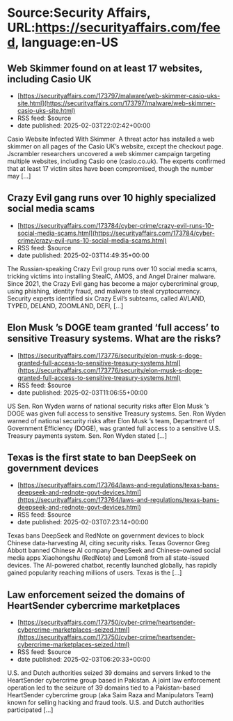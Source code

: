 # Source:Security Affairs, URL:https://securityaffairs.com/feed, language:en-US

## Web Skimmer found on at least 17 websites, including Casio UK
 - [https://securityaffairs.com/173797/malware/web-skimmer-casio-uks-site.html](https://securityaffairs.com/173797/malware/web-skimmer-casio-uks-site.html)
 - RSS feed: $source
 - date published: 2025-02-03T22:02:42+00:00

Casio Website Infected With Skimmer&#160; A threat actor has installed a web skimmer on all pages of the Casio UK’s website, except the checkout page. Jscrambler researchers uncovered a web skimmer campaign targeting multiple websites, including Casio one (casio.co.uk). The experts confirmed that at least 17 victim sites have been compromised, though the number may [&#8230;]

## Crazy Evil gang runs over 10 highly specialized social media scams
 - [https://securityaffairs.com/173784/cyber-crime/crazy-evil-runs-10-social-media-scams.html](https://securityaffairs.com/173784/cyber-crime/crazy-evil-runs-10-social-media-scams.html)
 - RSS feed: $source
 - date published: 2025-02-03T14:49:35+00:00

The Russian-speaking Crazy Evil group runs over 10 social media scams, tricking victims into installing StealC, AMOS, and Angel Drainer malware. Since 2021, the Crazy Evil gang has become a major cybercriminal group, using phishing, identity fraud, and malware to steal cryptocurrency. Security experts identified six Crazy Evil&#8217;s subteams, called AVLAND, TYPED, DELAND, ZOOMLAND, DEFI, [&#8230;]

## Elon Musk ’s DOGE team granted ‘full access’ to sensitive Treasury systems. What are the risks?
 - [https://securityaffairs.com/173776/security/elon-musk-s-doge-granted-full-access-to-sensitive-treasury-systems.html](https://securityaffairs.com/173776/security/elon-musk-s-doge-granted-full-access-to-sensitive-treasury-systems.html)
 - RSS feed: $source
 - date published: 2025-02-03T11:06:55+00:00

US Sen. Ron Wyden warns of national security risks after Elon Musk ’s DOGE was given full access to sensitive Treasury systems. Sen. Ron Wyden warned of national security risks after Elon Musk ’s team, Department of Government Efficiency (DOGE), was granted full access to a sensitive U.S. Treasury payments system. Sen. Ron Wyden stated [&#8230;]

## Texas is the first state to ban DeepSeek on government devices
 - [https://securityaffairs.com/173764/laws-and-regulations/texas-bans-deepseek-and-rednote-govt-devices.html](https://securityaffairs.com/173764/laws-and-regulations/texas-bans-deepseek-and-rednote-govt-devices.html)
 - RSS feed: $source
 - date published: 2025-02-03T07:23:14+00:00

Texas bans DeepSeek and RedNote on government devices to block Chinese data-harvesting AI, citing security risks. Texas Governor Greg Abbott banned Chinese AI company DeepSeek and Chinese-owned social media apps Xiaohongshu (RedNote) and Lemon8 from all state-issued devices. The AI-powered chatbot, recently launched globally, has rapidly gained popularity reaching millions of users. Texas is the [&#8230;]

## Law enforcement seized the domains of HeartSender cybercrime marketplaces
 - [https://securityaffairs.com/173750/cyber-crime/heartsender-cybercrime-marketplaces-seized.html](https://securityaffairs.com/173750/cyber-crime/heartsender-cybercrime-marketplaces-seized.html)
 - RSS feed: $source
 - date published: 2025-02-03T06:20:33+00:00

U.S. and Dutch authorities seized 39 domains and servers linked to the HeartSender cybercrime group based in Pakistan. A joint law enforcement operation led to the seizure of 39 domains tied to a Pakistan-based HeartSender cybercrime group (aka Saim Raza and Manipulators Team) known for selling hacking and fraud tools. U.S. and Dutch authorities participated [&#8230;]

